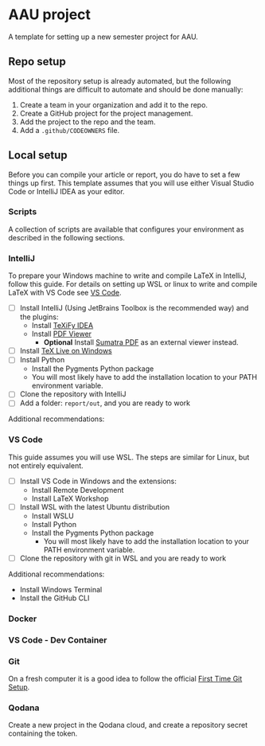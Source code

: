 # AAU project
A template for setting up a new semester project for AAU.

## Repo setup
Most of the repository setup is already automated, but the following additional things are difficult to automate and should be done manually:

1. Create a team in your organization and add it to the repo.
2. Create a GitHub project for the project management.
3. Add the project to the repo and the team.
4. Add a `.github/CODEOWNERS` file.

## Local setup
Before you can compile your article or report, you do have to set a few things up first. This template assumes that you will use either Visual Studio Code or IntelliJ IDEA as your editor.

### Scripts
A collection of scripts are available that configures your environment as described in the following sections.

### IntelliJ
To prepare your Windows machine to write and compile LaTeX in IntelliJ, follow this guide. For details on setting up WSL or linux to write and compile LaTeX with VS Code see [VS Code](#vs-code).

- [ ] Install IntelliJ (Using JetBrains Toolbox is the recommended way) and the plugins:
  - Install [TeXiFy IDEA](https://plugins.jetbrains.com/plugin/9473-texify-idea) 
  - Install [PDF Viewer](https://plugins.jetbrains.com/plugin/14494-pdf-viewer) 
    - **Optional** Install [Sumatra PDF](https://www.sumatrapdfreader.org/free-pdf-reader) as an external viewer instead.
- [ ] Install [TeX Live on Windows](https://tug.org/texlive/windows.html)
- [ ] Install Python
  - Install the Pygments Python package
  - You will most likely have to add the installation location to your PATH environment variable.
- [ ] Clone the repository with IntelliJ
- [ ] Add a folder: `report/out`, and you are ready to work

Additional recommendations:

### VS Code
This guide assumes you will use WSL. The steps are similar for Linux, but not entirely equivalent.

- [ ] Install VS Code in Windows and the extensions:
  - Install Remote Development
  - Install LaTeX Workshop
- [ ] Install WSL with the latest Ubuntu distribution
  - Install WSLU
  - Install Python
  - Install the Pygments Python package
    - You will most likely have to add the installation location to your PATH environment variable.
- [ ] Clone the repository with git in WSL and you are ready to work

Additional recommendations:
- Install Windows Terminal
- Install the GitHub CLI

### Docker

### VS Code - Dev Container

### Git
On a fresh computer it is a good idea to follow the official [First Time Git Setup](https://git-scm.com/book/en/v2/Getting-Started-First-Time-Git-Setup).

### Qodana
Create a new project in the Qodana cloud, and create a repository secret containing the token.